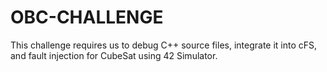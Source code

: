 # OBC-CHALLENGE
This challenge requires us to debug C++ source files, integrate it into cFS, and fault injection for CubeSat using 42 Simulator.
